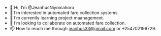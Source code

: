 - 👋 Hi, I’m @JeanhusNiyomahoro
- 👀 I’m interested in automated fare collection systems.
- 🌱 I’m currently learning project maanagement.
- 💞️ I’m looking to collaborate on automated fare collection.
- 📫 How to reach me through jeanhus33@gmail.com or +254702199729.

<!---
JeanhusNiyomahoro/JeanhusNiyomahoro is a ✨ special ✨ repository because its `README.md` (this file) appears on your GitHub profile.
You can click the Preview link to take a look at your changes.
--->
